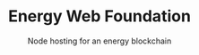 ---
layout: project
title: Energy Web Foundation
subtitle: Node hosting for an energy blockchain
industry: Energy
deliverables: Node hosting
summary: The Energy Web Foundation (EWF) is a global non-profit organization focused on accelerating blockchain technology across the energy sector. Applied Blockchain is an EWF affiliate.
background_color: white

challenge: 
    - lead: As an EWF affiliate member, Applied Blockchain was invited to run an authority node in the Energy Web Chain blockchain network.
    - paragraph: A blockchain network’s security is enhanced via decentralisation, but finding parties with the capacity and desire to run a node is challenging. If the blockchain sits with one or a small number of parties it is easier to undermine than if it is hosted by many independent parties. The EWF Web Chain uses the PoA (Proof of Authority) consensus mechanism which relies on authorities to secure the network, if more than 50% of the authorities were to collude they could undermine the network. Running a reliable PoA node in the network, and providing further assurance through independent monitoring, alerting and reporting, requires blockchain expertise and experience.

outcome: 
    - paragraph: The EWF approached Applied Blockchain to run an authority node in their Energy Web Chain blockchain network. Applied Blockchain provisioned infrastructure and ran an Ethereum Parity node which met the requirements and configuration of the Energy Web Chain network.
    - paragraph: The Applied Blockchain Block Explorer was deployed on top of the node to enable exploration of the blockchain and monitoring of forks/ReOrgs.

results-icons:
    - image: icon-key
      title: Authority
      body: Applied Blockchain is an authority in the EWF Web Chain network and helps to secure the network.
    - image: icon-independant
      title: Transparency
      body: The Applied Blockchain Block Explorer allows for transparency of the blockchain which enables trust in the network.
---
